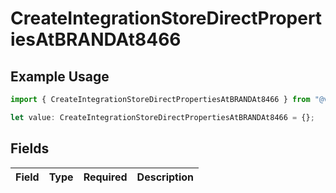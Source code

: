# CreateIntegrationStoreDirectPropertiesAtBRANDAt8466

## Example Usage

```typescript
import { CreateIntegrationStoreDirectPropertiesAtBRANDAt8466 } from "@vercel/sdk/models/createintegrationstoredirectop.js";

let value: CreateIntegrationStoreDirectPropertiesAtBRANDAt8466 = {};
```

## Fields

| Field       | Type        | Required    | Description |
| ----------- | ----------- | ----------- | ----------- |